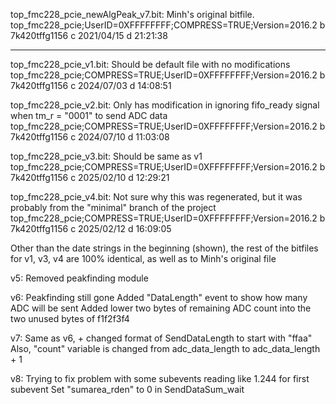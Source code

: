top_fmc228_pcie_newAlgPeak_v7.bit:
	Minh's original bitfile.
	top_fmc228_pcie;UserID=0XFFFFFFFF;COMPRESS=TRUE;Version=2016.2 b 7k420tffg1156 c 2021/04/15 d 	21:21:38

------------------------------

top_fmc228_pcie_v1.bit:
	Should be default file with no modifications
	top_fmc228_pcie;COMPRESS=TRUE;UserID=0XFFFFFFFF;Version=2016.2 b 7k420tffg1156 c 2024/07/03 d 	14:08:51

top_fmc228_pcie_v2.bit:
	Only has modification in ignoring fifo_ready signal when tm_r = "0001" to send ADC data
	top_fmc228_pcie;COMPRESS=TRUE;UserID=0XFFFFFFFF;Version=2016.2 b 7k420tffg1156 c 2024/07/10 d 	11:03:08

top_fmc228_pcie_v3.bit:
	Should be same as v1
	top_fmc228_pcie;COMPRESS=TRUE;UserID=0XFFFFFFFF;Version=2016.2 b 7k420tffg1156 c 2025/02/10 d 	12:29:21

top_fmc228_pcie_v4.bit:
	Not sure why this was regenerated, but it was probably from the "minimal" branch of the project
	top_fmc228_pcie;COMPRESS=TRUE;UserID=0XFFFFFFFF;Version=2016.2 b 7k420tffg1156 c 2025/02/12 d 	16:09:05

Other than the date strings in the beginning (shown), the rest of the bitfiles for v1, v3, v4 are 100% identical, as well as to Minh's original file

v5:
	Removed peakfinding module

v6:
	Peakfinding still gone
	Added "DataLength" event to show how many ADC will be sent
	Added lower two bytes of remaining ADC count into the two unused bytes of f1f2f3f4

v7:
	Same as v6, + changed format of SendDataLength to start with "ffaa"
	Also, "count" variable is changed from adc_data_length to adc_data_length + 1

v8:
	Trying to fix problem with some subevents reading like 1.244 for first subevent
	Set "sumarea_rden" to 0 in SendDataSum_wait
